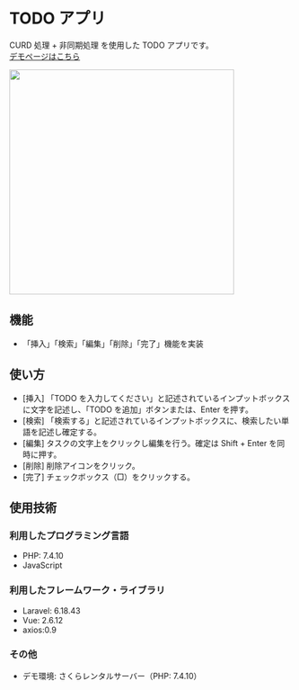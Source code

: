 # TODO アプリ

CURD 処理 + 非同期処理 を使用した TODO アプリです。<br>
[デモページはこちら](https://created-portfolio.com/todo/)<br>

<img src="https://user-images.githubusercontent.com/61940526/108459264-a81e3400-72b9-11eb-8d13-4e26e02c69d2.png" width="400px"><br>

## 機能

-   「挿入」「検索」「編集」「削除」「完了」機能を実装

## 使い方

-   [挿入] 「TODO を入力してください」と記述されているインプットボックスに文字を記述し、「TODO を追加」ボタンまたは、Enter を押す。
-   [検索] 「検索する」と記述されているインプットボックスに、検索したい単語を記述し確定する。
-   [編集] タスクの文字上をクリックし編集を行う。確定は Shift + Enter を同時に押す。
-   [削除] 削除アイコンをクリック。
-   [完了] チェックボックス（□）をクリックする。

## 使用技術

### 利用したプログラミング言語

-   PHP: 7.4.10
-   JavaScript

### 利用したフレームワーク・ライブラリ

-   Laravel: 6.18.43
-   Vue: 2.6.12
-   axios:0.9

### その他

-   デモ環境: さくらレンタルサーバー（PHP: 7.4.10）

